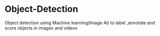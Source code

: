 # Object-Detection
Object detection using  Machine learning(Image AI) to label ,annotate and score objects  in images and videos
